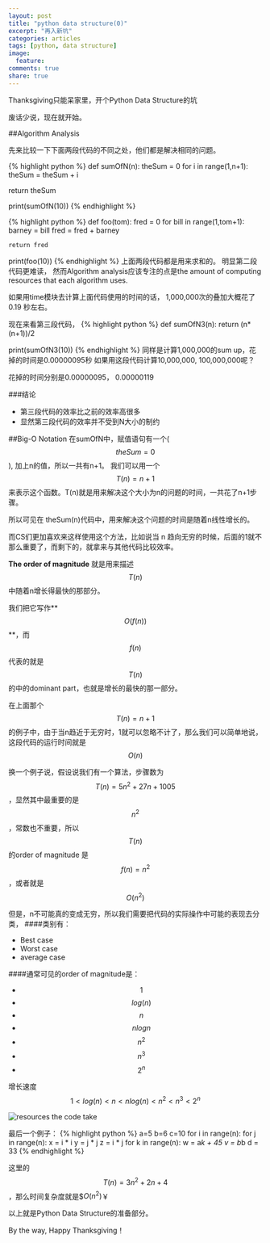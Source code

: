 ```yaml
---
layout: post
title: "python data structure(0)"
excerpt: "再入新坑"
categories: articles
tags: [python, data structure]
image:
  feature: 
comments: true
share: true
---
```

Thanksgiving只能呆家里，开个Python Data Structure的坑

废话少说，现在就开始。

##Algorithm Analysis

先来比较一下下面两段代码的不同之处，他们都是解决相同的问题。

{% highlight python %}
def sumOfN(n):
   theSum = 0
   for i in range(1,n+1):
       theSum = theSum + i

   return theSum

print(sumOfN(10))
{% endhighlight %}

{% highlight python %}
def foo(tom):
    fred = 0
    for bill in range(1,tom+1):
       barney = bill
       fred = fred + barney

    return fred

print(foo(10))
{% endhighlight %}
上面两段代码都是用来求和的。
明显第二段代码更难读，
然而Algorithm analysis应该专注的点是the amount of computing resources that each algorithm uses. 

如果用time模块去计算上面代码使用的时间的话，
1,000,000次的叠加大概花了0.19 秒左右。

现在来看第三段代码，
{% highlight python %}
def sumOfN3(n):
   return (n*(n+1))/2

print(sumOfN3(10))
{% endhighlight %}
同样是计算1,000,000的sum up，花掉的时间是0.00000095秒
如果用这段代码计算10,000,000, 100,000,000呢？

花掉的时间分别是0.00000095， 0.00000119

###结论
* 第三段代码的效率比之前的效率高很多
* 显然第三段代码的效率并不受到N大小的制约

##Big-O Notation
在sumOfN中，赋值语句有一个($$theSum = 0$$), 加上n的值，所以一共有n+1。 我们可以用一个$$T(n) = n + 1$$来表示这个函数。T(n)就是用来解决这个大小为n的问题的时间，一共花了n+1步骤。

所以可见在 theSum(n)代码中，用来解决这个问题的时间是随着n线性增长的。

而CS们更加喜欢来这样使用这个方法，比如说当 n 趋向无穷的时候，后面的1就不那么重要了，而剩下的，就拿来与其他代码比较效率。

**The order of magnitude** 就是用来描述$$T(n)$$中随着n增长得最快的那部分。

我们把它写作**$$O(f(n))$$**，而$$f(n)$$代表的就是$$T(n)$$的中的dominant part，也就是增长的最快的那一部分。

在上面那个$$T(n) = n + 1$$的例子中，由于当n趋近于无穷时，1就可以忽略不计了，那么我们可以简单地说，这段代码的运行时间就是$$O(n)$$

换一个例子说，假设说我们有一个算法，步骤数为$$T(n)=5n^2+27n+1005$$，显然其中最重要的是$$n^2$$，常数也不重要，所以$$T(n)$$的order of magnitude 是$$f(n)=n^2$$，或者就是$$O(n^2)$$

但是，n不可能真的变成无穷，所以我们需要把代码的实际操作中可能的表现去分类，
####类别有：
* Best case
* Worst case
* average case 

####通常可见的order of magnitude是：
*  $$1$$
*  $$log(n)$$
*  $$n$$
*  $$nlogn$$
*  $$n^2$$
*  $$n^3$$
*  $$2^n$$

增长速度$$1 < log(n) < n < nlog(n) < n^2 < n^3 < 2^n$$

![resources the code take](http://interactivepython.org/courselib/static/pythonds/_images/newplot.png)

最后一个例子：
{% highlight python %}
a=5
b=6
c=10
for i in range(n):
   for j in range(n):
      x = i * i
      y = j * j
      z = i * j
for k in range(n):
   w = a*k + 45
   v = b*b
d = 33
{% endhighlight %}

这里的$$T(n)=3n^2 + 2n + 4$$，那么时间复杂度就是$$O(n^2)$￥

以上就是Python Data Structure的准备部分。

By the way, Happy Thanksgiving！
